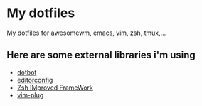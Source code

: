 # My dotfiles

My dotfiles for awesomewm, emacs, vim, zsh, tmux,...

## Here are some external libraries i'm using
  * [dotbot](https://github.com/anishathalye/dotbot/)
  * [editorconfig](https://editorconfig.org/)
  * [Zsh IMproved FrameWork](https://github.com/zimfw/zimfw)
  * [vim-plug](https://github.com/junegunn/vim-plug)
